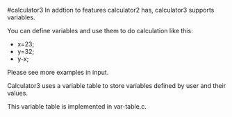 #calculator3
In addtion to features calculator2 has, calculator3 supports variables.

You can define variables and use them to do calculation like this:

+ x=23;
+ y=32;
+ y-x;

Please see more examples in input.

Calculator3 uses a variable table to store variables defined by user and their values.

This variable table is implemented in var-table.c.
